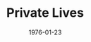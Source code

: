 ---
title: Private Lives
date: 1976-01-23
opening_date: 1976-01-23
closing_date: 1976-02-07
layout: productions
playbill:
Theatre: Theatre Jacksonville
Venue: Little Theatre
cast:
- Sibyl Chase: Diane Somerville
- Elyot Chase: Jack Masters
- Victor Prynne: Hal Henderson
- Amanda Prynne: Marnay Coleman
- Louise: Mona Yankopolus
crew:
- Stage Manager: Shyla Hughes
- Lighting Technician: Roxanne Hayward
- Sound Technician: David Winemiller
- Set Construction:
  - Sharon Brown
  - Carmen Chronister
  - Jack Dillon
  - Scott Dunham
  - Harold Esposito
  - Roxanne Hayward
  - Tom Heffernan
  - Brenda Hollis
  - Shyla Hughes
  - Pamela Jackson
  - Merry Merritt
  - Doug Thomas
  - Barbara Worsley
  - Betty Worsley
  - Jamie Worsley
  - Martha Worsley
- Stage Crew:
  - Jack Dillon
  - Scott Dunham
  - Harold Esposito
  - Tom Heffernan
  - Dale Stillson
  - Doug Thomas
- Properties:
  - Pamela Jackson
  - Sharon Brown
  - Valerie Howard
  - Merry Merritt
- Costumes: Gert Berman
- Publicity: Madge Bruner
- Box Office:
  - Roxanne Hayward
  - Gert Berman
  - Ann Dubow
  - Pat Mullarkey
  - Barbara Stillson
  - Pat Somers
  - Esta Tkac
  - Martha Wynne
orchestra:
---